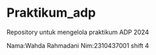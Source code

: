 # Praktikum_adp
Repository untuk mengelola praktikum ADP 2024

Nama:Wahda Rahmadani
Nim:2310437001
shift 4
